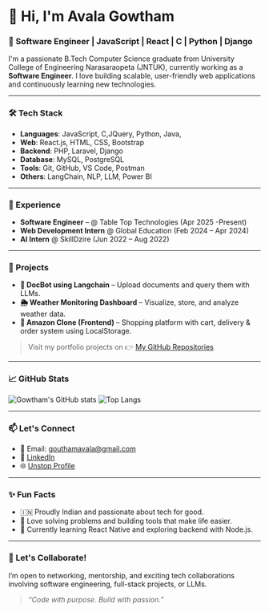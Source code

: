 # 👋 Hi, I'm Avala Gowtham

### 💼 Software Engineer | JavaScript | React | C | Python | Django

I'm a passionate B.Tech Computer Science graduate from University College of Engineering Narasaraopeta (JNTUK), currently working as a **Software Engineer**. I love building scalable, user-friendly web applications and continuously learning new technologies.

---

### 🛠️ Tech Stack
- **Languages**: JavaScript, C,JQuery, Python, Java,
- **Web**: React.js, HTML, CSS, Bootstrap
- **Backend**: PHP, Laravel, Django
- **Database**: MySQL, PostgreSQL
- **Tools**: Git, GitHub, VS Code, Postman
- **Others**: LangChain, NLP, LLM, Power BI

---

### 💼 Experience
- **Software Engineer** – @ Table Top Technologies (Apr 2025 -Present)
- **Web Development Intern** @ Global Education (Feb 2024 – Apr 2024)
- **AI Intern** @ SkillDzire (Jun 2022 – Aug 2022)

---

### 🧠 Projects
- **🧾 DocBot using Langchain** – Upload documents and query them with LLMs.
- **🌦️ Weather Monitoring Dashboard** – Visualize, store, and analyze weather data.
- **🛒 Amazon Clone (Frontend)** – Shopping platform with cart, delivery & order system using LocalStorage.

> Visit my portfolio projects on 👉 [My GitHub Repositories](https://github.com/Gowtham5813?tab=repositories)

---

### 📈 GitHub Stats

![Gowtham's GitHub stats](https://github-readme-stats.vercel.app/api?username=Gowtham5813&show_icons=true&theme=radical)
![Top Langs](https://github-readme-stats.vercel.app/api/top-langs/?username=Gowtham5813&layout=compact&theme=radical)

---

### 📫 Let's Connect
- 📧 Email: gouthamavala@gmail.com
- 💼 [LinkedIn](https://www.linkedin.com/in/gowthamavala/)
- 🌐 [Unstop Profile](https://unstop.com/user/Gowtham5813)

---

### ✨ Fun Facts
- 🇮🇳 Proudly Indian and passionate about tech for good.
- 🧠 Love solving problems and building tools that make life easier.
- 🌱 Currently learning React Native and exploring backend with Node.js.

---

### 🤝 Let's Collaborate!
I’m open to networking, mentorship, and exciting tech collaborations involving software engineering, full-stack projects, or LLMs.

> _“Code with purpose. Build with passion.”_

